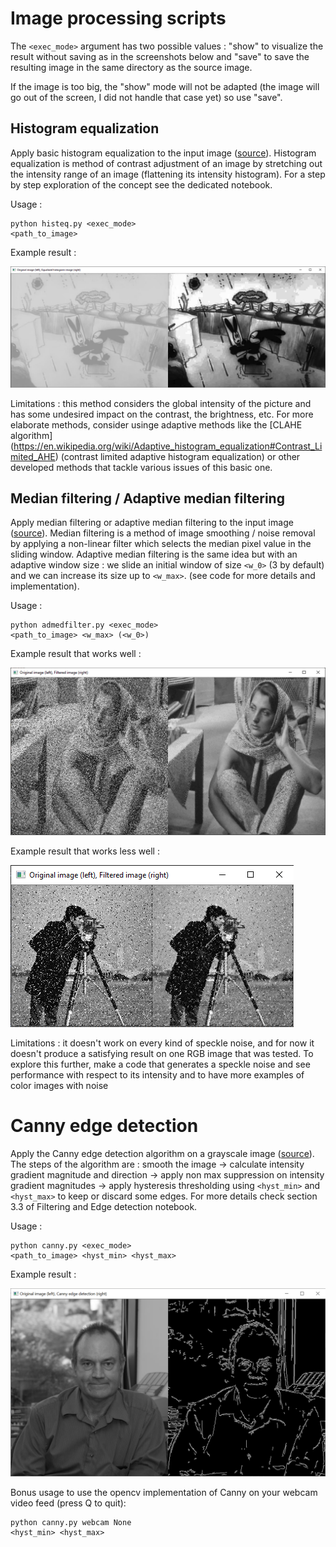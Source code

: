 # Image processing scripts

The <code><exec_mode></code> argument has two possible values : "show" to visualize the result without saving as in the screenshots below and "save" to save the resulting image in the same directory as the source image.

If the image is too big, the "show" mode will not be adapted (the image will go out of the screen, I did not handle that case yet) so use "save".

## Histogram equalization

Apply basic histogram equalization to the input image ([source](https://en.wikipedia.org/wiki/Histogram_equalization)). Histogram equalization is method of contrast adjustment of an image by stretching out the intensity range of an image (flattening its intensity histogram). For a step by step exploration of the concept see the dedicated notebook.

Usage :
    <pre><code>python histeq.py <exec_mode> <path_to_image></code></pre>

Example result :

![](../md_images/histeq_example.png)

Limitations : this method considers the global intensity of the picture and has some undesired impact on the contrast, the brightness, etc. For more elaborate methods, consider usinge adaptive methods like the [CLAHE algorithm] (https://en.wikipedia.org/wiki/Adaptive_histogram_equalization#Contrast_Limited_AHE) (contrast limited adaptive histogram equalization) or other developed methods that tackle various issues of this basic one.

## Median filtering / Adaptive median filtering

Apply median filtering or adaptive median filtering to the input image ([source](https://en.wikipedia.org/wiki/Median_filter)). Median filtering is a method of image smoothing / noise removal by applying a non-linear filter which selects the median pixel value in the sliding window. Adaptive median filtering is the same idea but with an adaptive window size : we slide an initial window of size <code><w_0></code> (3 by default) and we can increase its size up to <code><w_max></code>. (see code for more details and implementation).

Usage :
    <pre><code>python admedfilter.py <exec_mode> <path_to_image> <w_max> (<w_0>)</code></pre>

Example result that works well :

![](../md_images/admed_example1.png)

Example result that works less well :

![](../md_images/admed_example2.png)

Limitations : it doesn't work on every kind of speckle noise, and for now it doesn't produce a satisfying result on one RGB image that was tested. To explore this further, make a code that generates a speckle noise and see performance with respect to its intensity and to have more examples of color images with noise

# Canny edge detection

Apply the Canny edge detection algorithm on a grayscale image ([source](https://en.wikipedia.org/wiki/Canny_edge_detector)). The steps of the algorithm are : smooth the image -> calculate intensity gradient magnitude and direction -> apply non max suppression on intensity gradient magnitudes -> apply hysteresis thresholding using <code><hyst_min></code> and <code><hyst_max></code> to keep or discard some edges. For more details check section 3.3 of Filtering and Edge detection notebook. 

Usage : 
    <pre><code>python canny.py <exec_mode> <path_to_image> <hyst_min> <hyst_max></code></pre>

Example result :

![](../md_images/canny_example.png)

Bonus usage to use the opencv implementation of Canny on your webcam video feed (press Q to quit): 
    <pre><code>python canny.py webcam None <hyst_min> <hyst_max></code></pre>